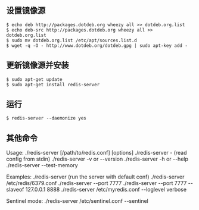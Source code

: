 ## 设置镜像源

```
$ echo deb http://packages.dotdeb.org wheezy all >> dotdeb.org.list
$ echo deb-src http://packages.dotdeb.org wheezy all >> dotdeb.org.list
$ sudo mv dotdeb.org.list /etc/apt/sources.list.d
$ wget -q -O - http://www.dotdeb.org/dotdeb.gpg | sudo apt-key add -
```

## 更新镜像源并安装

```
$ sudo apt-get update
$ sudo apt-get install redis-server
```

## 运行

```
$ redis-server --daemonize yes
```

## 其他命令

Usage: ./redis-server [/path/to/redis.conf] [options]
       ./redis-server - (read config from stdin)
       ./redis-server -v or --version
       ./redis-server -h or --help
       ./redis-server --test-memory <megabytes>

Examples:
       ./redis-server (run the server with default conf)
       ./redis-server /etc/redis/6379.conf
       ./redis-server --port 7777
       ./redis-server --port 7777 --slaveof 127.0.0.1 8888
       ./redis-server /etc/myredis.conf --loglevel verbose

Sentinel mode:
       ./redis-server /etc/sentinel.conf --sentinel

